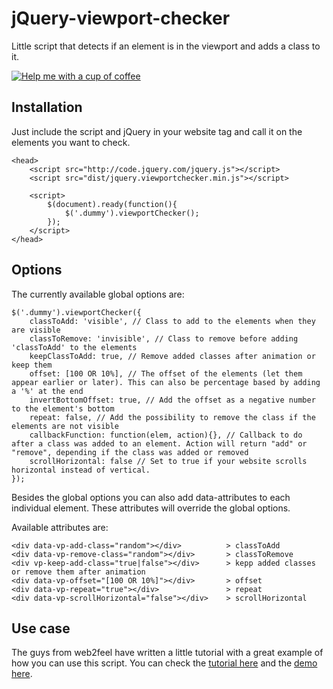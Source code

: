 jQuery-viewport-checker
=======================

Little script that detects if an element is in the viewport and adds a class to it. 

[![Help me with a cup of coffee ](https://pledgie.com/campaigns/28130.png?skin_name=chrome)](https://pledgie.com/campaigns/28130)

Installation
------------
Just include the script and jQuery in your website <head> tag and call it on the elements you want to check.
```code
<head>
    <script src="http://code.jquery.com/jquery.js"></script>
    <script src="dist/jquery.viewportchecker.min.js"></script>

    <script>
        $(document).ready(function(){
            $('.dummy').viewportChecker();
        });
    </script>
</head>
```

Options
-------
The currently available global options are:
```code
$('.dummy').viewportChecker({
    classToAdd: 'visible', // Class to add to the elements when they are visible
    classToRemove: 'invisible', // Class to remove before adding 'classToAdd' to the elements
    keepClassToAdd: true, // Remove added classes after animation or keep them
    offset: [100 OR 10%], // The offset of the elements (let them appear earlier or later). This can also be percentage based by adding a '%' at the end
    invertBottomOffset: true, // Add the offset as a negative number to the element's bottom
    repeat: false, // Add the possibility to remove the class if the elements are not visible
    callbackFunction: function(elem, action){}, // Callback to do after a class was added to an element. Action will return "add" or "remove", depending if the class was added or removed
	scrollHorizontal: false // Set to true if your website scrolls horizontal instead of vertical.
});
```

Besides the global options you can also add data-attributes to each individual element. These attributes will override the global options. 

Available attributes are:
```code
<div data-vp-add-class="random"></div>          > classToAdd
<div data-vp-remove-class="random"></div>       > classToRemove
<div vp-keep-add-class="true|false"></div>      > kepp added classes or remove them after animation
<div data-vp-offset="[100 OR 10%]"></div>       > offset
<div data-vp-repeat="true"></div>               > repeat
<div data-vp-scrollHorizontal="false"></div>    > scrollHorizontal
```

Use case
--------
The guys from web2feel have written a little tutorial with a great example of how you can use this script. You can check the [tutorial here](http://www.web2feel.com/tutorial-for-animated-scroll-loading-effects-with-animate-css-and-jquery/) and the [demo here](http://web2feel.com/freeby/scroll-effects/index.html).
